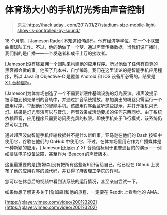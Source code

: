 # 体育场大小的手机灯光秀由声音控制

> 原文:[https://hack aday . com/2017/01/27/stadium-size-mobile-light-show-is-controlled-by-sound/](https://hackaday.com/2017/01/27/stadium-sized-cellphone-light-show-is-controlled-by-sound/)

18 个月前，[Jameson Rader]不知道如何编码。他有经济学学位，在一个小联盟曲棍球队工作。不过，他的确做了一个梦。通过声音传播数据。当我们说广播时，我们指的是广播——一个发送者和成千上万的接收者。

[Jameson]没有钱雇佣一个团队来构建他的应用程序。所以他做了任何有自尊的黑客都会做的事。他买了几本书，自学编码。我们在这里谈论的是智能手机应用程序，所以 Java 和 Objective-C 是覆盖 Android 和 iOS 设备所必需的。结果是 [XT 音频信标](https://github.com/jamrader/XTAudioBeacons)。

[Jameson]为体育场创造了一个不需要新硬件基础设施的灯光表演。超声波提示被添加到预先录制的音轨中，并通过扩音系统播放。参加演出的粉丝只需运行一个应用程序，举起他们的智能手机。该应用程序会监听这些提示，并打开相机闪光灯。结果是灯光表演可以与音乐、声音效果或活动要求的任何东西同步。由于系统依赖声音，应用程序只需要访问麦克风的权限。即使手机处于飞行模式，该系统仍然可以工作。

通过超声波向智能手机传输数据并不是什么新鲜事。亚马逊在他们的 Dash 按钮中使用它，谷歌在他们的 OnHub 中使用它。不过，在体育场里用它作为广播媒体是一种新颖的应用。[Jameson]还展示了 XT 音频信标用于更普通目的的演示——例如排除电子设备故障，甚至作为 iBeacon 的声音版本。

这里最重要的是[詹姆森]没有把所有这些新知识留给自己。他已经在 Github 上发布了他的应用程序的源代码，并获得了麻省理工学院的许可。

您可以在休息后的视频中看到该系统的运行情况，甚至亲自尝试一下。

如果你想了解更多关于[詹姆森]和他的旅程，一定要在 Reddit 上看看他的 AMA。

[https://player.vimeo.com/video/200193202](https://player.vimeo.com/video/200193202)
